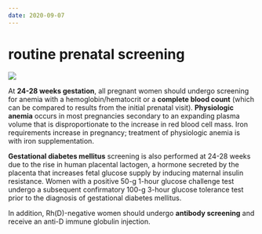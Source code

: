 ```yaml
---
date: 2020-09-07
---
```


# routine prenatal screening

<!-- routine prenatal screnning -->

![](https://photos.thisispiggy.com/file/wikiFiles/image-20200826085544613.png)

At **24-28 weeks gestation**, all pregnant women should undergo screening for anemia with a hemoglobin/hematocrit or a **complete blood count** (which can be compared to results from the initial prenatal visit).  **Physiologic anemia** occurs in most pregnancies secondary to an expanding plasma volume that is disproportionate to the increase in red blood cell mass.  Iron requirements increase in pregnancy; treatment of physiologic anemia is with iron supplementation.

**Gestational diabetes mellitus** screening is also performed at 24-28 weeks due to the rise in human placental lactogen, a hormone secreted by the placenta that increases fetal glucose supply by inducing maternal insulin resistance.  Women with a positive 50-g 1-hour glucose challenge test undergo a subsequent confirmatory 100-g 3-hour glucose tolerance test prior to the diagnosis of gestational diabetes mellitus.

In addition, Rh(D)-negative women should undergo **antibody screening** and receive an anti-D immune globulin injection.

